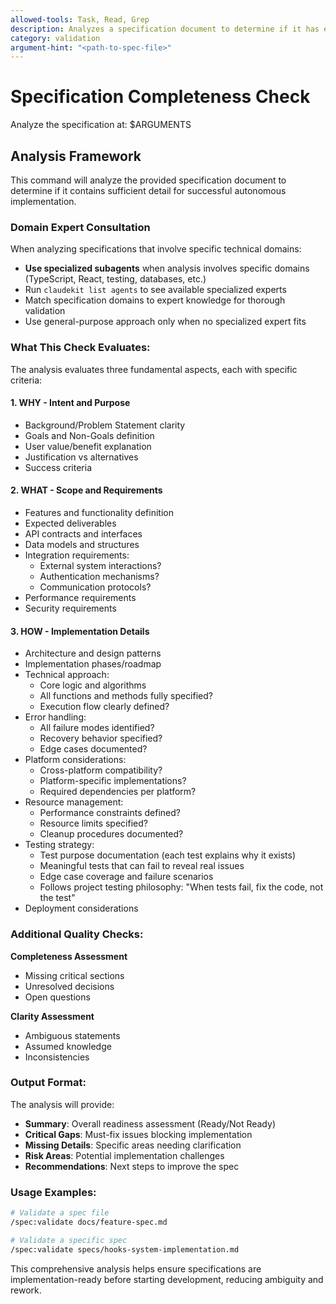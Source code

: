 ```yaml
---
allowed-tools: Task, Read, Grep
description: Analyzes a specification document to determine if it has enough detail for autonomous implementation
category: validation
argument-hint: "<path-to-spec-file>"
---
```


# Specification Completeness Check

Analyze the specification at: $ARGUMENTS

## Analysis Framework

This command will analyze the provided specification document to determine if it contains sufficient detail for successful autonomous implementation.

### Domain Expert Consultation

When analyzing specifications that involve specific technical domains:
- **Use specialized subagents** when analysis involves specific domains (TypeScript, React, testing, databases, etc.)
- Run `claudekit list agents` to see available specialized experts
- Match specification domains to expert knowledge for thorough validation
- Use general-purpose approach only when no specialized expert fits

### What This Check Evaluates:

The analysis evaluates three fundamental aspects, each with specific criteria:

#### 1. **WHY - Intent and Purpose**
- Background/Problem Statement clarity
- Goals and Non-Goals definition
- User value/benefit explanation
- Justification vs alternatives
- Success criteria

#### 2. **WHAT - Scope and Requirements**
- Features and functionality definition
- Expected deliverables
- API contracts and interfaces
- Data models and structures
- Integration requirements:
  - External system interactions?
  - Authentication mechanisms?
  - Communication protocols?
- Performance requirements
- Security requirements

#### 3. **HOW - Implementation Details**
- Architecture and design patterns
- Implementation phases/roadmap
- Technical approach:
  - Core logic and algorithms
  - All functions and methods fully specified?
  - Execution flow clearly defined?
- Error handling:
  - All failure modes identified?
  - Recovery behavior specified?
  - Edge cases documented?
- Platform considerations:
  - Cross-platform compatibility?
  - Platform-specific implementations?
  - Required dependencies per platform?
- Resource management:
  - Performance constraints defined?
  - Resource limits specified?
  - Cleanup procedures documented?
- Testing strategy:
  - Test purpose documentation (each test explains why it exists)
  - Meaningful tests that can fail to reveal real issues
  - Edge case coverage and failure scenarios
  - Follows project testing philosophy: "When tests fail, fix the code, not the test"
- Deployment considerations

### Additional Quality Checks:

**Completeness Assessment**
- Missing critical sections
- Unresolved decisions
- Open questions

**Clarity Assessment**  
- Ambiguous statements
- Assumed knowledge
- Inconsistencies

### Output Format:

The analysis will provide:
- **Summary**: Overall readiness assessment (Ready/Not Ready)
- **Critical Gaps**: Must-fix issues blocking implementation
- **Missing Details**: Specific areas needing clarification
- **Risk Areas**: Potential implementation challenges
- **Recommendations**: Next steps to improve the spec

### Usage Examples:

```bash
# Validate a spec file
/spec:validate docs/feature-spec.md

# Validate a specific spec
/spec:validate specs/hooks-system-implementation.md
```

This comprehensive analysis helps ensure specifications are implementation-ready before starting development, reducing ambiguity and rework.